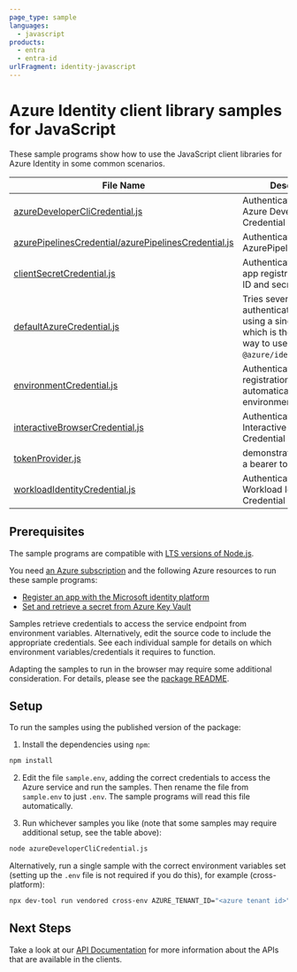 ```yaml
---
page_type: sample
languages:
  - javascript
products:
  - entra
  - entra-id
urlFragment: identity-javascript
---
```


# Azure Identity client library samples for JavaScript

These sample programs show how to use the JavaScript client libraries for Azure Identity in some common scenarios.

| **File Name**                                                                                             | **Description**                                                                                                     |
| --------------------------------------------------------------------------------------------------------- | ------------------------------------------------------------------------------------------------------------------- |
| [azureDeveloperCliCredential.js][azuredeveloperclicredential]                                             | Authenticates using Azure Developer CLI Credential                                                                  |
| [azurePipelinesCredential/azurePipelinesCredential.js][azurepipelinescredential_azurepipelinescredential] | Authenticates using AzurePipelinesCredential                                                                        |
| [clientSecretCredential.js][clientsecretcredential]                                                       | Authenticates with an app registration’s client ID and secret.                                                      |
| [defaultAzureCredential.js][defaultazurecredential]                                                       | Tries several authentication methods using a single credential, which is the simplest way to use `@azure/identity`. |
| [environmentCredential.js][environmentcredential]                                                         | Authenticates as an app registration automatically using environment variables.                                     |
| [interactiveBrowserCredential.js][interactivebrowsercredential]                                           | Authenticates using Interactive Browser Credential                                                                  |
| [tokenProvider.js][tokenprovider]                                                                         | demonstrates how to get a bearer token.                                                                             |
| [workloadIdentityCredential.js][workloadidentitycredential]                                               | Authenticates using Workload Identity Credential                                                                    |

## Prerequisites

The sample programs are compatible with [LTS versions of Node.js](https://github.com/nodejs/release#release-schedule).

You need [an Azure subscription][freesub] and the following Azure resources to run these sample programs:

- [Register an app with the Microsoft identity platform][createinstance_registeranappwiththemicrosoftidentityplatform]
- [Set and retrieve a secret from Azure Key Vault][createinstance_setandretrieveasecretfromazurekeyvault]

Samples retrieve credentials to access the service endpoint from environment variables. Alternatively, edit the source code to include the appropriate credentials. See each individual sample for details on which environment variables/credentials it requires to function.

Adapting the samples to run in the browser may require some additional consideration. For details, please see the [package README][package].

## Setup

To run the samples using the published version of the package:

1. Install the dependencies using `npm`:

```bash
npm install
```

2. Edit the file `sample.env`, adding the correct credentials to access the Azure service and run the samples. Then rename the file from `sample.env` to just `.env`. The sample programs will read this file automatically.

3. Run whichever samples you like (note that some samples may require additional setup, see the table above):

```bash
node azureDeveloperCliCredential.js
```

Alternatively, run a single sample with the correct environment variables set (setting up the `.env` file is not required if you do this), for example (cross-platform):

```bash
npx dev-tool run vendored cross-env AZURE_TENANT_ID="<azure tenant id>" node azureDeveloperCliCredential.js
```

## Next Steps

Take a look at our [API Documentation][apiref] for more information about the APIs that are available in the clients.

[azuredeveloperclicredential]: https://github.com/Azure/azure-sdk-for-js/blob/main/sdk/identity/identity/samples/v4/javascript/azureDeveloperCliCredential.js
[azurepipelinescredential_azurepipelinescredential]: https://github.com/Azure/azure-sdk-for-js/blob/main/sdk/identity/identity/samples/v4/javascript/azurePipelinesCredential/azurePipelinesCredential.js
[clientsecretcredential]: https://github.com/Azure/azure-sdk-for-js/blob/main/sdk/identity/identity/samples/v4/javascript/clientSecretCredential.js
[defaultazurecredential]: https://github.com/Azure/azure-sdk-for-js/blob/main/sdk/identity/identity/samples/v4/javascript/defaultAzureCredential.js
[environmentcredential]: https://github.com/Azure/azure-sdk-for-js/blob/main/sdk/identity/identity/samples/v4/javascript/environmentCredential.js
[interactivebrowsercredential]: https://github.com/Azure/azure-sdk-for-js/blob/main/sdk/identity/identity/samples/v4/javascript/interactiveBrowserCredential.js
[tokenprovider]: https://github.com/Azure/azure-sdk-for-js/blob/main/sdk/identity/identity/samples/v4/javascript/tokenProvider.js
[workloadidentitycredential]: https://github.com/Azure/azure-sdk-for-js/blob/main/sdk/identity/identity/samples/v4/javascript/workloadIdentityCredential.js
[apiref]: https://learn.microsoft.com/javascript/api/@azure/identity
[freesub]: https://azure.microsoft.com/free/
[createinstance_registeranappwiththemicrosoftidentityplatform]: https://learn.microsoft.com/entra/identity-platform/quickstart-register-app
[createinstance_setandretrieveasecretfromazurekeyvault]: https://learn.microsoft.com/azure/key-vault/secrets/quick-create-portal
[package]: https://github.com/Azure/azure-sdk-for-js/tree/main/sdk/identity/identity/README.md
